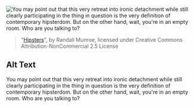 ![You may point out that this very retreat into ironic detachment while still clearly participating in the thing in question is the very definition of contemporary hipsterdom. But on the other hand, wait, you're in an empty room. Who are you talking to?](https://imgs.xkcd.com/comics/hipsters.png)
> "[Hipsters](https://xkcd.com/1220/)", by Randall Munroe, licensed under Creative Commons Attribution-NonCommercial 2.5 License

## Alt Text
You may point out that this very retreat into ironic detachment while still clearly participating in the thing in question is the very definition of contemporary hipsterdom. But on the other hand, wait, you're in an empty room. Who are you talking to?
